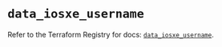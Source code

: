 # `data_iosxe_username`

Refer to the Terraform Registry for docs: [`data_iosxe_username`](https://registry.terraform.io/providers/ciscodevnet/iosxe/0.9.3/docs/data-sources/username).
